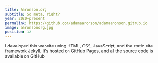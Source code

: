 ```yaml
---
title: Aaronson.org
subtitle: So meta, right?
year: 2020–present
permalink: https://github.com/adamaaronson/adamaaronson.github.io
image: aaronsonorg.jpg
position: 12
---
```


I developed this website using HTML, CSS, JavaScript, and the static site framework Jekyll. It's hosted on GitHub Pages, and all the source code is available on GitHub.
